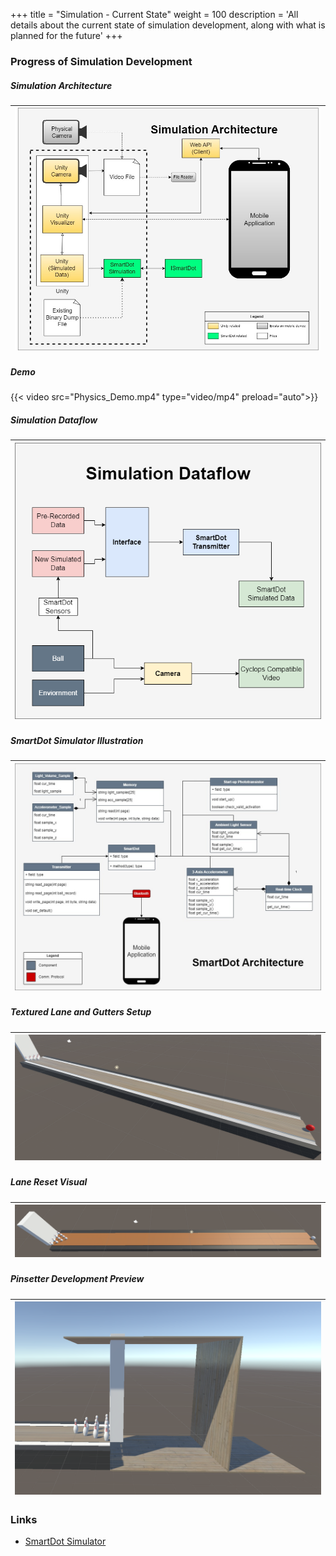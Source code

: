 +++
title = "Simulation - Current State"
weight = 100
description = 'All details about the current state of simulation development, along with what is planned for the future'
+++

### Progress of Simulation Development

##### Simulation Architecture
| ![Architecture](SimArc.jpg?width=40vw&lightbox=false) | 
|:--:| 

##### Demo
{{< video src="Physics_Demo.mp4" type="video/mp4" preload="auto">}}

##### Simulation Dataflow
| ![Dataflow](SimDF.png?width=30vw&lightbox=false) | 
|:--:| 

##### SmartDot Simulator Illustration
| ![SD Sim](SDSim.jpg?width=40vw&lightbox=false) | 
|:--:| 

##### Textured Lane and Gutters Setup
| ![Textured Lane with Gutters](Lane_and_Gutters.png?width=40vw&lightbox=false) | 
|:--:| 

##### Lane Reset Visual
| ![Lane Reset](LaneReset.png?width=40vw&lightbox=false) | 
|:--:| 

##### Pinsetter Development Preview
| ![Pinsetter](PinSetterStart.png?width=40vw&lightbox=false) | 
|:--:| 

### Links
- [SmartDot Simulator](/Wiki/smartdot/smartdot-simulator//index.html)